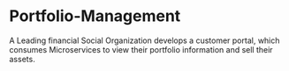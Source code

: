 # Portfolio-Management
A Leading financial Social Organization develops a customer portal, which consumes  Microservices to view their portfolio information and sell their assets.
